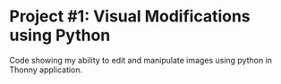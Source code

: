 # Project #1: Visual Modifications using Python
Code showing my ability to edit and manipulate images using python in Thonny application.
